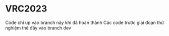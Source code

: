 # VRC2023
Code chỉ up vào branch này khi đã hoàn thành
Các code trước giai đoạn thử nghiệm thẻ đẩy vào branch dev
